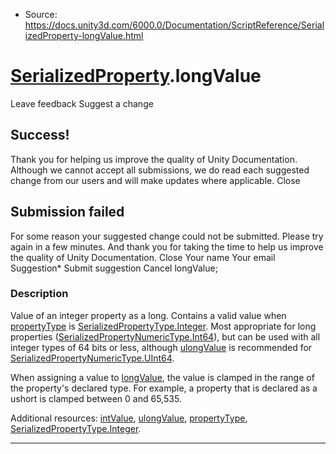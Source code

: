 * Source: https://docs.unity3d.com/6000.0/Documentation/ScriptReference/SerializedProperty-longValue.html

#  [SerializedProperty](https://docs.unity3d.com/6000.0/Documentation/ScriptReference/SerializedProperty.html).longValue
Leave feedback
Suggest a change
## Success!
Thank you for helping us improve the quality of Unity Documentation. Although we cannot accept all submissions, we do read each suggested change from our users and will make updates where applicable.
Close
## Submission failed
For some reason your suggested change could not be submitted. Please <a>try again</a> in a few minutes. And thank you for taking the time to help us improve the quality of Unity Documentation.
Close
Your name Your email Suggestion* Submit suggestion
Cancel
longValue; 
### Description
Value of an integer property as a long.
Contains a valid value when [propertyType](https://docs.unity3d.com/6000.0/Documentation/ScriptReference/SerializedProperty-propertyType.html) is [SerializedPropertyType.Integer](https://docs.unity3d.com/6000.0/Documentation/ScriptReference/SerializedPropertyType.Integer.html). Most appropriate for long properties ([SerializedPropertyNumericType.Int64](https://docs.unity3d.com/6000.0/Documentation/ScriptReference/SerializedPropertyNumericType.Int64.html)), but can be used with all integer types of 64 bits or less, although [ulongValue](https://docs.unity3d.com/6000.0/Documentation/ScriptReference/SerializedProperty-ulongValue.html) is recommended for [SerializedPropertyNumericType.UInt64](https://docs.unity3d.com/6000.0/Documentation/ScriptReference/SerializedPropertyNumericType.UInt64.html).   
  
When assigning a value to [longValue](https://docs.unity3d.com/6000.0/Documentation/ScriptReference/SerializedProperty-longValue.html), the value is clamped in the range of the property's declared type. For example, a property that is declared as a ushort is clamped between 0 and 65,535.  
  
Additional resources: [intValue](https://docs.unity3d.com/6000.0/Documentation/ScriptReference/SerializedProperty-intValue.html), [ulongValue](https://docs.unity3d.com/6000.0/Documentation/ScriptReference/SerializedProperty-ulongValue.html), [propertyType](https://docs.unity3d.com/6000.0/Documentation/ScriptReference/SerializedProperty-propertyType.html), [SerializedPropertyType.Integer](https://docs.unity3d.com/6000.0/Documentation/ScriptReference/SerializedPropertyType.Integer.html).
* * *
